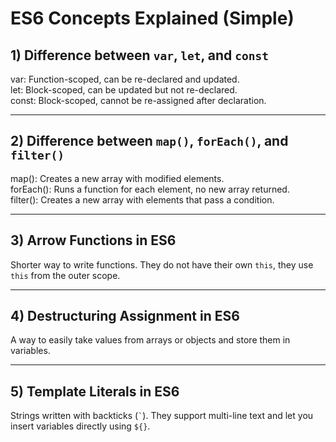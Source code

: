 # ES6 Concepts Explained (Simple)

## 1) Difference between `var`, `let`, and `const`

  var: Function-scoped, can be re-declared and updated.\
  let: Block-scoped, can be updated but not re-declared.\
  const: Block-scoped, cannot be re-assigned after declaration.

------------------------------------------------------------------------

## 2) Difference between `map()`, `forEach()`, and `filter()`

map(): Creates a new array with modified elements.\
forEach(): Runs a function for each element, no new array
    returned.\
filter(): Creates a new array with elements that pass a
    condition.

------------------------------------------------------------------------

## 3) Arrow Functions in ES6

Shorter way to write functions. They do not have their own `this`, they
use `this` from the outer scope.

------------------------------------------------------------------------

## 4) Destructuring Assignment in ES6

A way to easily take values from arrays or objects and store them in
variables.

------------------------------------------------------------------------

## 5) Template Literals in ES6

Strings written with backticks (`` ` ``). They support multi-line text
and let you insert variables directly using `${}`.
